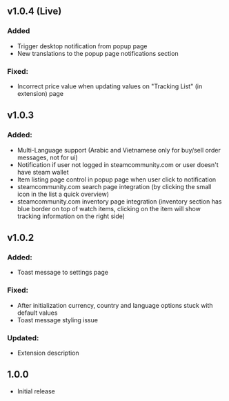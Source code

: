 ## v1.0.4 (Live)

### Added

- Trigger desktop notification from popup page
- New translations to the popup page notifications section

### Fixed:

- Incorrect price value when updating values on "Tracking List" (in extension) page

## v1.0.3

### Added:

- Multi-Language support (Arabic and Vietnamese only for buy/sell order messages, not for ui)
- Notification if user not logged in steamcommunity.com or user doesn't have steam wallet
- Item listing page control in popup page when user click to notification
- steamcommunity.com search page integration (by clicking the small icon in the list a quick overview)
- steamcommunity.com inventory page integration (inventory section has blue border on top of watch items, clicking on the item will show tracking information on the right side)

## v1.0.2

### Added:

- Toast message to settings page

### Fixed:

- After initialization currency, country and language options stuck with default values
- Toast message styling issue

### Updated:

- Extension description

## 1.0.0

- Initial release
